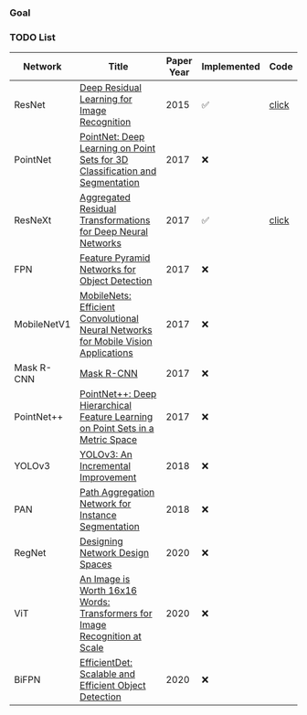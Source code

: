 ### Goal

### TODO List
| Network       | Title                                                                                                    | Paper Year | Implemented | Code        |
|---------------|----------------------------------------------------------------------------------------------------------|------------|-------------|-------------|
| ResNet        | [Deep Residual Learning for Image Recognition](https://arxiv.org/abs/1512.03385)                         | 2015       | ✅           |   [click](network/backbone/resnet/)         |
| PointNet      | [PointNet: Deep Learning on Point Sets for 3D Classification and Segmentation](https://arxiv.org/abs/1612.00593) | 2017 | ❌ |                    |
| ResNeXt       | [Aggregated Residual Transformations for Deep Neural Networks](https://arxiv.org/abs/1611.05431)        | 2017       | ✅           |   [click](network/backbone/resnext/)          |
| FPN           | [Feature Pyramid Networks for Object Detection](https://arxiv.org/abs/1612.03144)                        | 2017       | ❌           |            |
| MobileNetV1   | [MobileNets: Efficient Convolutional Neural Networks for Mobile Vision Applications](https://arxiv.org/abs/1704.04861) | 2017       | ❌ |        |
| Mask R-CNN    | [Mask R-CNN](https://arxiv.org/abs/1703.06870)                                                           | 2017       | ❌           |            |
| PointNet++    | [PointNet++: Deep Hierarchical Feature Learning on Point Sets in a Metric Space](https://arxiv.org/abs/1706.02413) | 2017 | ❌ |                  |
| YOLOv3        | [YOLOv3: An Incremental Improvement](https://arxiv.org/abs/1804.02767)                                   | 2018       | ❌           |            |
| PAN           | [Path Aggregation Network for Instance Segmentation](https://arxiv.org/abs/1803.01534)                   | 2018       | ❌           |            |
| RegNet        | [Designing Network Design Spaces](https://arxiv.org/abs/2003.13678)                                      | 2020       | ❌           |            |
| ViT           | [An Image is Worth 16x16 Words: Transformers for Image Recognition at Scale](https://arxiv.org/abs/2010.11929) | 2020       | ❌           |      |
| BiFPN         | [EfficientDet: Scalable and Efficient Object Detection](https://arxiv.org/abs/1911.09070)                | 2020       | ❌           |            |
